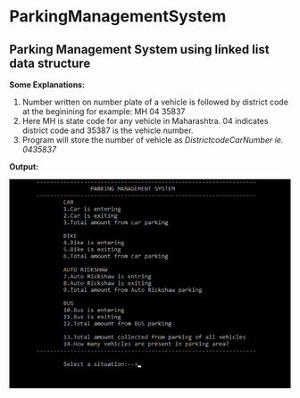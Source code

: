 # ParkingManagementSystem
## Parking Management System using linked list data structure

**Some Explanations:**
1. Number written on number plate of a vehicle is followed by district code at the beginining for example: MH 04 35837 
2. Here MH is state code for any vehicle in Maharashtra. 04 indicates district code and 35387 is the vehicle number.
3. Program will store the number of vehicle as *DistrictcodeCarNumber ie. 0435837*

**Output:**

![](output_file.png)


